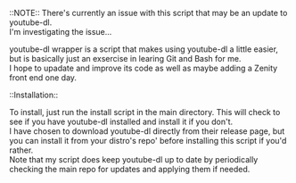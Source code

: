 ::NOTE:: There's currently an issue with this script that may be an update to youtube-dl.<br />
I'm investigating the issue...

youtube-dl wrapper is a script that makes using youtube-dl a little easier, but is basically just an exsercise in learing Git and Bash for me.<br />
I hope to upadate and improve its code as well as maybe adding a Zenity front end one day.

::Installation::<br />

To install, just run the install script in the main directory. This will check to see if you have youtube-dl installed and install it if you don't.<br />
I have chosen to download youtube-dl directly from their release page, but you can install it from your distro's repo' before installing this script if you'd rather.<br />
Note that my script does keep youtube-dl up to date by periodically checking the main repo for updates and applying them if needed.
